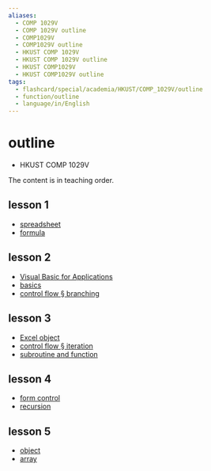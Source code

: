 ```yaml
---
aliases:
  - COMP 1029V
  - COMP 1029V outline
  - COMP1029V
  - COMP1029V outline
  - HKUST COMP 1029V
  - HKUST COMP 1029V outline
  - HKUST COMP1029V
  - HKUST COMP1029V outline
tags:
  - flashcard/special/academia/HKUST/COMP_1029V/outline
  - function/outline
  - language/in/English
---
```


# outline

- HKUST COMP 1029V

The content is in teaching order.

## lesson 1

- [spreadsheet](spreadsheet.md)
- [formula](formula.md)

## lesson 2

- [Visual Basic for Applications](Visual%20Basic%20for%20Applications.md)
- [basics](basics.md)
- [control flow § branching](control%20flow.md#branching)

## lesson 3

- [Excel object](Excel%20object.md)
- [control flow § iteration](control%20flow.md#iteration)
- [subroutine and function](subroutine%20and%20function.md)

## lesson 4

- [form control](form%20control.md)
- [recursion](recursion.md)

## lesson 5

- [object](object.md)
- [array](array.md)
